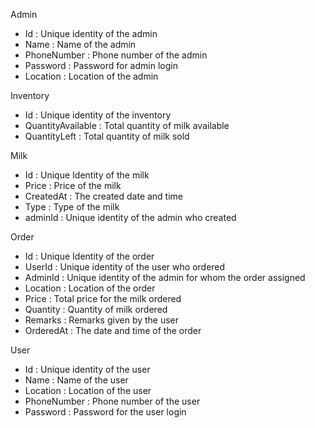 Admin
 - Id : Unique identity of the admin
 - Name : Name of the admin
 - PhoneNumber : Phone number of the admin
 - Password : Password for admin login
 - Location : Location of the admin

Inventory
 - Id : Unique identity of the inventory
 - QuantityAvailable : Total quantity of milk available
 - QuantityLeft : Total quantity of milk sold

Milk
 - Id : Unique Identity of the milk
 - Price : Price of the milk
 - CreatedAt : The created date and time 
 - Type : Type of the milk
 - adminId : Unique identity of the admin who created

Order
 - Id : Unique Identity of the order
 - UserId : Unique identity of the user who ordered
 - AdminId : Unique identity of the admin for whom the order assigned
 - Location : Location of the order
 - Price : Total price for the milk ordered
 - Quantity : Quantity of milk ordered
 - Remarks : Remarks given by the user
 - OrderedAt : The date and time of the order

User
 - Id : Unique identity of the user
 - Name : Name of the user
 - Location : Location of the user
 - PhoneNumber : Phone number of the user
 - Password : Password for the user login

	